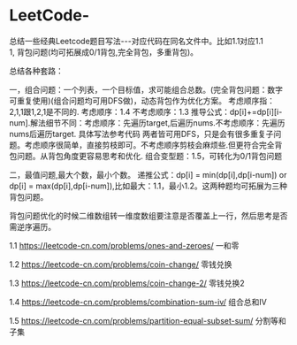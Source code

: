 # LeetCode-
总结一些经典Leetcode题目写法---对应代码在同名文件中。比如1.1对应1.1  
1, 背包问题(均可拓展成0/1背包,完全背包，多重背包)。

总结各种套路：

一，组合问题：一个列表，一个目标值，求可能组合总数。(完全背包问题：数字可重复使用)(组合问题均可用DFS做)，动态背包作为优化方案。
    考虑顺序指：2,1,1跟1,2,1是不同的.
    考虑顺序：1.4  不考虑顺序：1.3  推导公式：dp[i]+=dp[i][i-num].解法细节不同：考虑顺序：先遍历target,后遍历nums.不考虑顺序：先遍历nums后遍历target. 具体写法参考代码
    两者皆可用DFS，只是会有很多重复子问题。考虑顺序很简单，直接剪枝即可。不考虑顺序剪枝会麻烦些.但更符合完全背包问题。从背包角度更容易思考和优化.
    组合变型题：1.5，可转化为0/1背包问题
    
二，最值问题,最大个数，最小个数。
    递推公式：dp[i] = min(dp[i],dp[i-num]) or dp[i] = max(dp[i],dp[i-num]),比如最大：1.1，最小1.2。这两种题均可拓展为三种背包问题。
    
背包问题优化的时候二维数组转一维度数组要注意是否覆盖上一行，然后思考是否需逆序遍历。

1.1 https://leetcode-cn.com/problems/ones-and-zeroes/  一和零 

1.2 https://leetcode-cn.com/problems/coin-change/   零钱兑换

1.3 https://leetcode-cn.com/problems/coin-change-2/ 零钱兑换2

1.4 https://leetcode-cn.com/problems/combination-sum-iv/ 组合总和IV

1.5 https://leetcode-cn.com/problems/partition-equal-subset-sum/ 分割等和子集
